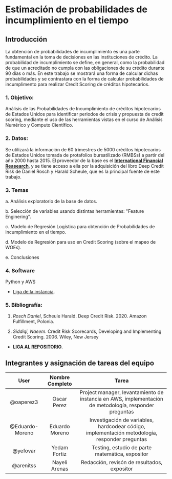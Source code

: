 # Estimación de probabilidades de incumplimiento en el tiempo

## Introducción

La obtención de probabilidades de incumplimiento es una parte fundamental en la toma de decisiones en las instituciones de crédito. La probabilidad de incumplimiento se define, en general, como la probabilidad de que un acreditado no cumpla con las obligaciones de su crédito durante 90 días o más. En este trabajo se mostrará una forma de calcular dichas probabilidades y se contrastara con la forma de calcular probabilidades de incumplimento para realizar Credit Scoring de créditos hipotecarios.




### 1. Objetivo:

Análisis de las Probabilidades de Incumplimiento de créditos hipotecarios de Estados Unidos para identificar periodos de crisis y propuesta de credit scoring, mediante el uso de las herramientas vistas en el curso de Análisis Numérico y Computo Científico.




### 2. Datos:

Se utilizará la información de 60 trimestres de 5000 créditos hipotecarios de Estados Unidos tomada de protafolios bursatilizado (RMBSs) a partir del año 2000 hasta 2015. El proveedor de la base es el [**International Financial Reasearch**](www.internationalfinancialreaserch.org), y se tiene acceso a ella por la adquisición del libro Deep Credit Risk de Daniel Rosch y Harald Scheule, que es la principal fuente de este trabajo.



### 3. Temas

a. Análisis exploratorio de la base de datos.

b. Selección de variables usando distintas herramientas: "Feature Enginering".
	
c. Modelo de Regresión Logística para obtención de Probabilidades de incumplimiento en el tiempo.
	
d. Modelo de Regresión para uso en Credit Scoring (sobre el mapeo de WOEś).
	
e. Conclusiones



### 4. Software
Python y AWS
* [Liga de la instancia](http://ec2-3-239-61-177.compute-1.amazonaws.com:8888/lab).




### 5. Bibliografía:
1. *Rosch Daniel*, Scheule Harald. Deep Credit Risk. 2020. Amazon Fulfillment, Polonia.

1. *Siddiqi, Naeem*. Credit Risk Scorecards, Developing and Implementing Credit Scoring. 2006. Wiley, New Jersey 





* [**LIGA AL REPOSITORIO**](https://github.com/arenitss/analisis-numerico-computo-cientifico).





## Integrantes y asignación de tareas del equipo

|User | Nombre Completo| Tarea |
|:---:|:---:|:---:|
|@oaperez3|Oscar Perez|Project manager, levantamiento de instancia en AWS, implementación de metodología, responder preguntas
|@Eduardo-Moreno|Eduardo Moreno|Investigación de variables, hardcodear código, implementación metodología, responder preguntas
|@yefovar|Yedam Fortiz|Testing, estudio de parte matemática, expositor
|@arenitss|Nayeli Arenas|Redacción, revisón de resultados, expositor


